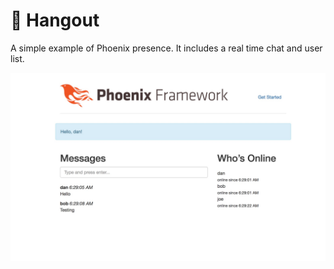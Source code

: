 # 👯 Hangout

A simple example of Phoenix presence. It includes a real time chat and user list.

![screenshot](https://github.com/danbruder/hangout/raw/master/img/screenshot.jpg)

